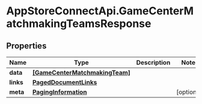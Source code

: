 # AppStoreConnectApi.GameCenterMatchmakingTeamsResponse

## Properties

Name | Type | Description | Notes
------------ | ------------- | ------------- | -------------
**data** | [**[GameCenterMatchmakingTeam]**](GameCenterMatchmakingTeam.md) |  | 
**links** | [**PagedDocumentLinks**](PagedDocumentLinks.md) |  | 
**meta** | [**PagingInformation**](PagingInformation.md) |  | [optional] 



